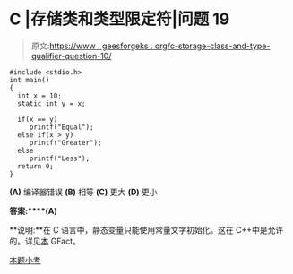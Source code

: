 # C |存储类和类型限定符|问题 19

> 原文:[https://www . geesforgeks . org/c-storage-class-and-type-qualifier-question-10/](https://www.geeksforgeeks.org/c-storage-classes-and-type-qualifiers-question-10/)

```
#include <stdio.h>
int main() 
{ 
  int x = 10; 
  static int y = x; 

  if(x == y) 
     printf("Equal"); 
  else if(x > y) 
     printf("Greater"); 
  else
     printf("Less"); 
  return 0; 
}
```

**(A)** 编译器错误
**(B)** 相等
**(C)** 更大
**(D)** 更小

**答案:****(A)**

**说明:**在 C 语言中，静态变量只能使用常量文字初始化。这在 C++中是允许的。详见[本](https://www.geeksforgeeks.org/g-fact-80/) GFact。

[本题小考](https://www.geeksforgeeks.org/c-language-2-gq/storage-classes-gq/)